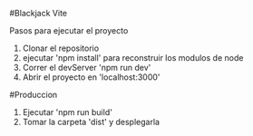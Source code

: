 #Blackjack Vite

Pasos para ejecutar el proyecto

1. Clonar el repositorio
2. ejecutar 'npm install' para reconstruir los modulos de node
3. Correr el devServer 'npm run dev'
4. Abrir el proyecto en 'localhost:3000'

#Produccion
1. Ejecutar 'npm run build'
2. Tomar la carpeta 'dist' y desplegarla